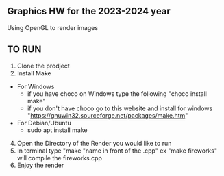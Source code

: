 ## Graphics HW for the 2023-2024 year

Using OpenGL to render images

## TO RUN
1. Clone the prodject
2. Install Make
  - For Windows
      - if you have choco on Windows type the following "choco install make"
      - if you don't have choco go to this website and install for windows "https://gnuwin32.sourceforge.net/packages/make.htm"
  - For Debian/Ubuntu
      - sudo apt install make
4. Open the Directory of the Render you would like to run
5. In terminal type "make "name in front of the .cpp" ex "make fireworks" will compile the fireworks.cpp
6. Enjoy the render
